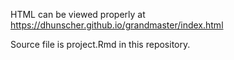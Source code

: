 HTML can be viewed properly at https://dhunscher.github.io/grandmaster/index.html

Source file is project.Rmd in this repository.


